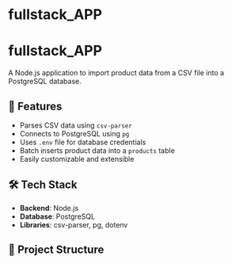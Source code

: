 # fullstack_APP
# fullstack_APP

A Node.js application to import product data from a CSV file into a PostgreSQL database.

## 🚀 Features

- Parses CSV data using `csv-parser`
- Connects to PostgreSQL using `pg`
- Uses `.env` file for database credentials
- Batch inserts product data into a `products` table
- Easily customizable and extensible

## 🛠️ Tech Stack

- **Backend**: Node.js
- **Database**: PostgreSQL
- **Libraries**: csv-parser, pg, dotenv

## 📁 Project Structure

